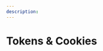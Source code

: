 ```yaml
---
description:
---
```


# Tokens & Cookies


<!-- NOTE: you can manually generate and set a static token -->
